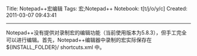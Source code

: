 Title: Notepad++宏编辑
Tags: 宏;Notepad++
Notebook: t[t/j/o/y/c]
Created: 2011-03-07 09:43:41

------

Notepad++没有提供对录制宏的编辑功能（当前使用版本为5.8.3），但手工完全可以进行编辑。首先，Notepad++编辑器中录制的宏实际保存在${INSTALL_FOLDER}/ shortcuts.xml 中。